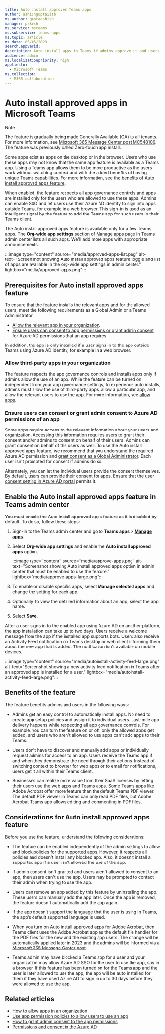 ```yaml
---
title: Auto install approved Teams apps
author: ashishguptaiitb
ms.author: guptaashish
manager: prkosh
ms.service: msteams
ms.subservice: teams-apps
ms.topic: article
ms.date: 05/05/2023
search.appverid: 
description: Auto install apps in Teams if admins approve it and users already use it outside Teams.
audience: admin
ms.localizationpriority: high
appliesto: 
  - Microsoft Teams
ms.collection: 
  - M365-collaboration
---
```


# Auto install approved apps in Microsoft Teams

>[!NOTE]
> The feature is gradually being made Generally Available (GA) to all tenants. For more information, see [Microsoft 365 Message Center post MC548106](https://admin.microsoft.com/Adminportal/Home?ref=MessageCenter/:/messages/MC548106). The feature was previously called Zero-touch app install.

Some apps exist as apps on the desktop or in the browser. Users who use these apps may not know that the same app feature is available as a Teams app. Using a Teams app allows them to be more productive as the users work without switching context and with the added benefits of having unique Teams capabilities. For more information, see the [benefits of Auto install approved apps feature](#benefits-of-the-feature).

When enabled, the feature respects all app governance controls and apps are installed only for the users who are allowed to use these apps. Admins can enable SSO and let users use their Azure AD identity to sign into apps outside Teams, for example in a web browser. This sign-in is used as an intelligent signal by the feature to add the Teams app for such users in their Teams client.

The Auto install approved apps feature is available only for a few Teams apps. The **Org-wide app settings** section of [Manage apps](https://admin.teams.microsoft.com/policies/manage-apps) page in Teams admin center lists all such apps. We'll add more apps with appropriate announcements.

:::image type="content" source="media/approved-apps-list.png" alt-text="Screenshot showing Auto install approved apps feature toggle and list of apps are available in the org-wide app settings in admin center." lightbox="media/approved-apps.png":::

## Prerequisites for Auto install approved apps feature

To ensure that the feature installs the relevant apps and for the allowed users, meet the following requirements as a Global Admin or a Teams Administrator:

* [Allow the relevant app in your organization](#allow-third-party-apps-in-your-organization).
* [Ensure users can consent to app permissions or grant admin consent](#ensure-users-can-consent-or-grant-admin-consent-to-azure-ad-permissions-of-an-app) for Azure AD permissions that an app requires.

In addition, the app is only installed if a user signs in to the app outside Teams using Azure AD identity, for example in a web browser.

### Allow third-party apps in your organization

The feature respects the app governance controls and installs apps only if admins allow the use of an app. While the feature can be turned on independent from your app governance settings, to experience auto installs, admins must allow the use of third-party apps, allow a particular app, and allow the relevant users to use the app. For more information, see [allow apps](/microsoftteams/manage-apps#allow-and-block-apps).

### Ensure users can consent or grant admin consent to Azure AD permissions of an app

Some apps require access to the relevant information about your users and organization. Accessing this information requires users to grant their consent and/or admins to consent on behalf of their users. Admins can grant consent on behalf of the users as well. To use the Auto install approved apps feature, we recommend that you understand the required Azure AD permission and [grant consent as a Global Administrator](app-permissions-admin-center.md). Each user isn't prompted for consent if admins do so.

Alternately, you can let the individual users provide the consent themselves. By default, users can provide their consent for apps. Ensure that the [user consent setting in Azure AD portal](/azure/active-directory/manage-apps/configure-user-consent?tabs=azure-portal&pivots=portal) permits it.

## Enable the Auto install approved apps feature in Teams admin center

You must enable the Auto install approved apps feature as it is disabled by default. To do so, follow these steps:

1. Sign-in to the Teams admin center and go to **Teams apps** > **[Manage apps](https://admin.teams.microsoft.com/policies/manage-apps)**.

1. Select **Org-wide app settings** and enable the **Auto install approved apps** option.

    :::image type="content" source="media/approve-apps.png" alt-text="Screenshot showing Auto install approved apps option in admin center that must be enabled to use the feature." lightbox="media/approve-apps-large.png":::

1. To enable or disable specific apps, select **Manage selected apps** and change the setting for each app.

1. Optionally, to view the detailed information about an app, select the app name.

1. Select **Save**.

After a user signs in to the enabled app using Azure AD on another platform, the app installation can take up to two days. Users receive a welcome message from the app if the installed app supports bots. Users also receive an Activity Feed notification on Teams desktop or web client informing them about the new app that is added. The notification isn't available on mobile devices.

:::image type="content" source="media/autoinstall-activity-feed-large.png" alt-text="Screenshot showing a new activity feed notification in Teams after an approved app is installed for a user." lightbox="media/autoinstall-activity-feed-large.png":::

## Benefits of the feature

The feature benefits admins and users in the following ways:

* Admins get an easy control to automatically install apps. No need to create app setup policies and assign it to individual users. Last-mile app delivery happens while respecting all app governance controls. For example, you can turn the feature on or off, only the allowed apps get added, and users who aren't allowed to use apps can't add apps to their Teams.

* Users don't have to discover and manually add apps or individually request admins for access to an app. Users receive the Teams app if and when they demonstrate the need through their actions. Instead of switching context to browser for web apps or to email for notifications, users get it all within their Teams client.

* Businesses can realize more value from their SaaS licenses by letting their users use the web apps and Teams apps. Some Teams apps like Adobe Acrobat offer more feature than the default Teams PDF viewer. The default PDF viewer in Teams can only read PDF files, but Adobe Acrobat Teams app allows editing and commenting in PDF files.

## Considerations for Auto install approved apps feature

Before you use the feature, understand the following considerations:

* The feature can be enabled independently of the admin settings to allow and block policies for the supported apps. However, it respects all policies and doesn't install any blocked app. Also, it doesn't install a supported app if a user isn't allowed the use of the app.

* If admin consent isn't granted and users aren't allowed to consent to an app, then users can't use the app. Users may be prompted to contact their admin when trying to use the app.

* Users can remove an app added by this feature by uninstalling the app. These users can manually add the app later. Once the app is removed, the feature doesn't automatically add the app again.

* If the app doesn’t support the language that the user is using in Teams, the app’s default supported language is used.

* When you turn on Auto install approved apps for Adobe Acrobat, then Teams client uses the Adobe Acrobat app as the default file handler for the PDF files for the new and the existing app users. The change will be automatically applied later in 2023 and the admins will be informed via a [Microsoft 365 Message Center post](/microsoft-365/admin/manage/message-center?view=o365-worldwide).

* Teams admin may have blocked a Teams app for a user and your organization may allow Azure AD SSO for the user to use the app, say in a browser. If this feature has been turned on for the Teams app and the user is later allowed to use the app, the app will be auto installed for them if they have used Azure AD to sign in up to 30 days before they were allowed to use the app.

## Related articles

* [How to allow apps in an organization](/microsoftteams/manage-apps#allow-and-block-apps)
* [Use app permission policies to allow users to use an app](/microsoftteams/teams-app-permission-policies)
* [How to grant admin consent to the app permissions](/microsoftteams/app-permissions-admin-center)
* [Permissions and consent in the Azure AD](/azure/active-directory/develop/permissions-consent-overview)

